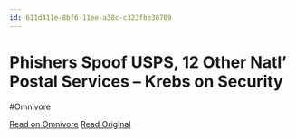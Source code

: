 ```yaml
---
id: 611d411e-8bf6-11ee-a30c-c323fbe30709
---
```


# Phishers Spoof USPS, 12 Other Natl’ Postal Services – Krebs on Security
#Omnivore

[Read on Omnivore](https://omnivore.app/me/phishers-spoof-usps-12-other-natl-postal-services-krebs-on-secur-18c091f1168)
[Read Original](https://krebsonsecurity.com/2023/10/phishers-spoof-usps-12-other-natl-postal-services/)

